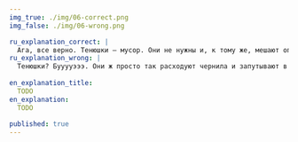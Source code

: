```yaml
---
img_true: ./img/06-correct.png
img_false: ./img/06-wrong.png

ru_explanation_correct: |
  Ага, все верно. Тенюшки — мусор. Они не нужны и, к тому же, мешают определить точное значение. 
ru_explanation_wrong: |
  Тенюшки? Бууууэээ. Они ж просто так расходуют чернила и запутывают в значениях: хрен разберешься, на какое из двух указывает диаграмма.
  
en_explanation_title:
  TODO
en_explanation:
  TODO
  
published: true
---
```



